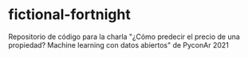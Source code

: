 # fictional-fortnight
Repositorio de código para la charla "¿Cómo predecir el precio de una propiedad? Machine learning con datos abiertos" de PyconAr 2021
